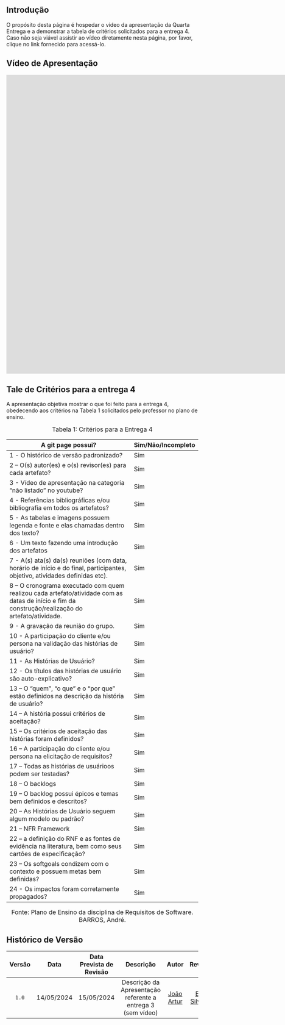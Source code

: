 ## Introdução

O propósito desta página é hospedar o vídeo da apresentação da Quarta Entrega e a demonstrar a tabela de critérios solicitados para a entrega 4. Caso não seja viável assistir ao vídeo diretamente nesta página, por favor, clique no link fornecido para acessá-lo.

## Vídeo de Apresentação
<iframe width="1903" height="784" src="https://www.youtube.com/embed/dztFcAJomVw" title="Apresentação 4ª Entrega - Grupo 01 (Diário Oficial da União) - Requisitos de Software" frameborder="0" allow="accelerometer; autoplay; clipboard-write; encrypted-media; gyroscope; picture-in-picture; web-share" referrerpolicy="strict-origin-when-cross-origin" allowfullscreen></iframe>

## Tale de Critérios para a entrega 4

A apresentação objetiva mostrar o que foi feito para a entrega 4, obedecendo aos critérios na Tabela 1 solicitados pelo professor no plano de ensino.

<font size="3"><p style="text-align: center">Tabela 1: Critérios para a Entrega 4</p></font>

A git page possui?  | Sim/Não/Incompleto
--------- | ------
1 - O histórico de versão padronizado? | Sim
2 – O(s) autor(es) e o(s) revisor(es) para cada artefato? | Sim
3 - Vídeo de apresentação na categoria “não listado” no youtube? | Sim
4 - Referências bibliográficas e/ou bibliografia em todos os artefatos? | Sim
5 - As tabelas e imagens possuem legenda e fonte e elas chamadas dentro dos texto? | Sim
6 - Um texto fazendo uma introdução dos artefatos | Sim
7 - A(s) ata(s) da(s) reuniões (com data, horário de início e do final, participantes, objetivo, atividades definidas etc). | Sim
8 – O cronograma executado com quem realizou cada artefato/atividade com as datas de início e fim da construção/realização do artefato/atividade. | Sim
9 - A gravação da reunião do grupo. | Sim
10 - A participação do cliente e/ou persona na validação das histórias de usuário? | Sim
11 - As Histórias de Usuário? | Sim
12 - Os títulos das histórias de usuário são auto-explicativo? | Sim
13 – O “quem”, “o que” e o “por que” estão definidos na descrição da história de usuário? | Sim
14 –  A história possui critérios de aceitação? | Sim
15 –  Os critérios de aceitação das histórias foram definidos? | Sim
16 – A participação do cliente e/ou persona na elicitação de requisitos? | Sim
17 –  Todas as histórias de usuárioos podem ser testadas? | Sim
18 – O backlogs | Sim
19 –  O backlog possui épicos e temas bem definidos e descritos? | Sim
20 – As Histórias de Usuário seguem algum modelo ou padrão? | Sim
21 – NFR Framework  | Sim
22 – a definição do RNF e as fontes de evidência na literatura, bem como seus cartões de especificação? | Sim
23 – Os softgoals condizem com o contexto e possuem metas bem definidas? | Sim
24 - Os impactos foram corretamente propagados? | Sim

<font size="3"><p style="text-align: center">Fonte: Plano de Ensino da disciplina de Requisitos de Software. BARROS, André.</p></font>

## <a>Histórico de Versão</a>
|Versão|Data|Data Prevista de Revisão|Descrição|Autor|Revisor|
| :------: | :----------: |:-----------: | :-----------: | :---------: |:---------: |
|`1.0`|14/05/2024|15/05/2024| Descrição da Apresentação referente a entrega 3 (sem vídeo) | [João Artur](https://github.com/joao-artl)|[Eric Silveira](https://github.com/ericbky)|
